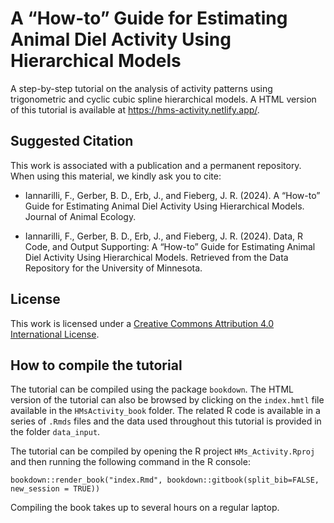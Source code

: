 # A “How-to” Guide for Estimating Animal Diel Activity Using Hierarchical Models

A step-by-step tutorial on the analysis of activity patterns using trigonometric and cyclic cubic spline hierarchical models. A HTML version of this tutorial is available at https://hms-activity.netlify.app/.

## Suggested Citation
This work is associated with a publication and a permanent repository. When using this material, we kindly ask you to cite:

- Iannarilli, F., Gerber, B. D., Erb, J., and Fieberg, J. R. (2024). A “How-to” Guide for Estimating Animal Diel Activity Using Hierarchical Models. Journal of Animal Ecology.

- Iannarilli, F., Gerber, B. D., Erb, J., and Fieberg, J. R. (2024). Data, R Code, and Output Supporting: A “How-to” Guide for Estimating Animal Diel Activity Using Hierarchical Models. Retrieved from the Data Repository for the University of Minnesota.

## License
This work is licensed under a [Creative Commons Attribution 4.0 International License](https://creativecommons.org/licenses/by/4.0/).

## How to compile the tutorial

The tutorial can be compiled using the package `bookdown`. The HTML version of the tutorial can also be browsed by clicking on the `index.hmtl` file available in the `HMsActivity_book` folder. The related R code is available in a series of `.Rmds` files and the data used throughout this tutorial is provided in the folder `data_input`. 

The tutorial can be compiled by opening the R project `HMs_Activity.Rproj` and then running the following command in the R console:

`bookdown::render_book("index.Rmd", bookdown::gitbook(split_bib=FALSE, new_session = TRUE))`

Compiling the book takes up to several hours on a regular laptop.
